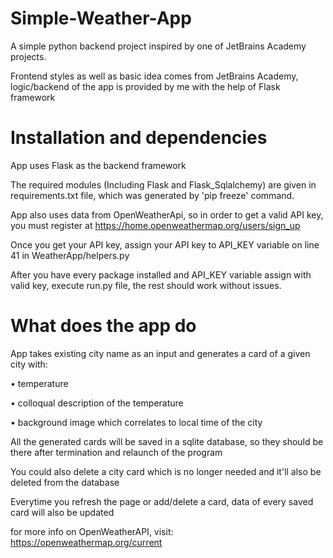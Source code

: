 # Simple-Weather-App
A simple python backend project inspired by one of JetBrains Academy projects.

Frontend styles as well as basic idea comes from JetBrains Academy,
logic/backend of the app is provided by me with the help of Flask framework

# Installation and dependencies

App uses Flask as the backend framework

The required modules (Including Flask and Flask_Sqlalchemy) are given in requirements.txt file,
which was generated by 'pip freeze' command.

App also uses data from OpenWeatherApi, so in order to get a valid API key,
you must register at https://home.openweathermap.org/users/sign_up


Once you get your API key, assign your API key to API_KEY variable on line 41 in WeatherApp/helpers.py  

After you have every package installed and API_KEY variable assign with valid key, execute run.py file, the rest should work without issues.


# What does the app do

App takes existing city name as an input and generates a card of a given city with:

  • temperature
  
  • colloqual description of the temperature
  
  • background image which correlates to local time of the city
  
  
All the generated cards will be saved in a sqlite database,
so they should be there after termination and relaunch of the program

You could also delete a city card which is no longer needed and it'll also be deleted from the database

Everytime you refresh the page or add/delete a card, data of every saved card will also be updated 

for more info on OpenWeatherAPI, visit: 
https://openweathermap.org/current

